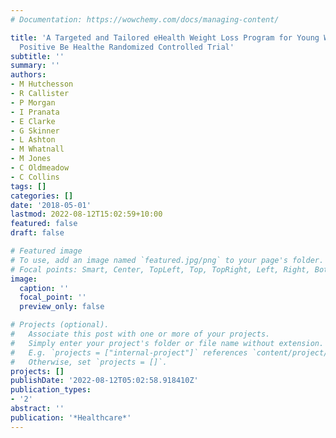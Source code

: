 ```yaml
---
# Documentation: https://wowchemy.com/docs/managing-content/

title: 'A Targeted and Tailored eHealth Weight Loss Program for Young Women: The Be
  Positive Be Healthe Randomized Controlled Trial'
subtitle: ''
summary: ''
authors:
- M Hutchesson
- R Callister
- P Morgan
- I Pranata
- E Clarke
- G Skinner
- L Ashton
- M Whatnall
- M Jones
- C Oldmeadow
- C Collins
tags: []
categories: []
date: '2018-05-01'
lastmod: 2022-08-12T15:02:59+10:00
featured: false
draft: false

# Featured image
# To use, add an image named `featured.jpg/png` to your page's folder.
# Focal points: Smart, Center, TopLeft, Top, TopRight, Left, Right, BottomLeft, Bottom, BottomRight.
image:
  caption: ''
  focal_point: ''
  preview_only: false

# Projects (optional).
#   Associate this post with one or more of your projects.
#   Simply enter your project's folder or file name without extension.
#   E.g. `projects = ["internal-project"]` references `content/project/deep-learning/index.md`.
#   Otherwise, set `projects = []`.
projects: []
publishDate: '2022-08-12T05:02:58.918410Z'
publication_types:
- '2'
abstract: ''
publication: '*Healthcare*'
---
```

